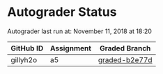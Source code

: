 # Autograder Status
Autograder last run at: November 11, 2018 at 18:20

| GitHub ID | Assignment | Graded Branch |
|-----------|------------|---------------|
| gillyh2o | a5 | [graded-b2e77d](https://github.com/Fall2018COMP401-001/a5-gillyh2o/tree/graded-b2e77d) | 
